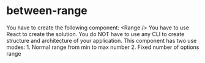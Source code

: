 # between-range
You have to create the following component: &lt;Range /> You have to use React to create the solution. You do NOT have to use any CLI to create structure and architecture of your application. This component has two use modes: 1. Normal range from min to max number 2. Fixed number of options range
